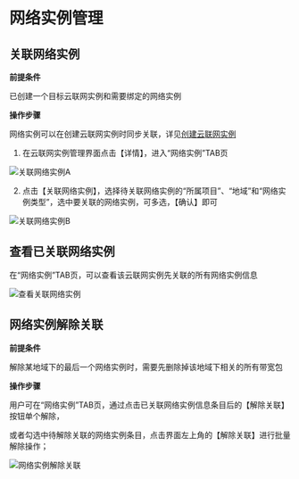 # 网络实例管理

## 关联网络实例

**前提条件**

已创建一个目标云联网实例和需要绑定的网络实例

**操作步骤**

网络实例可以在创建云联网实例时同步关联，详见[创建云联网实例](guide/instance/ugn_Instance.md)

1. 在云联网实例管理界面点击【详情】，进入“网络实例”TAB页

![关联网络实例A](ugn/images/关联网络实例A.jpg)

2. 点击【关联网络实例】，选择待关联网络实例的“所属项目”、“地域”和“网络实例类型”，选中要关联的网络实例，可多选，【确认】即可

![关联网络实例B](ugn/images/关联网络实例B.jpg)

## 查看已关联网络实例

在“网络实例”TAB页，可以查看该云联网实例先关联的所有网络实例信息

![查看关联网络实例](ugn/images/查看关联网络实例.jpg)



## 网络实例解除关联

**前提条件**

解除某地域下的最后一个网络实例时，需要先删除掉该地域下相关的所有带宽包

**操作步骤**

用户可在“网络实例”TAB页，通过点击已关联网络实例信息条目后的【解除关联】按钮单个解除，

或者勾选中待解除关联的网络实例条目，点击界面左上角的【解除关联】进行批量解除操作；

![网络实例解除关联](ugn/images/网络实例解除关联.jpg)



